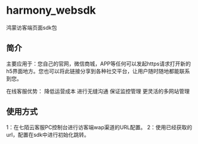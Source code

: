 # harmony_websdk
鸿蒙访客端页面sdk包

## 简介
主要应用于：您自己的官网，微信商城，APP等任何可以发起https请求打开新的h5界面地方。您也可以将此链接分享到各种社交平台，让用户随时随地都能联系到您。

在线客服优势：
降低运营成本
进行无缝沟通
保证监控管理
更灵活的多网站管理

## 使用方式
1：在七陌云客服PC控制台进行访客端wap渠道的URL配置。
2：使用已经获取的url，配置在sdk中进行初始化跳转。
